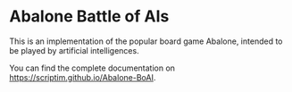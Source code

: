 # Abalone Battle of AIs

This is an implementation of the popular board game Abalone, intended to be
played by artificial intelligences.

You can find the complete documentation on
<https://scriptim.github.io/Abalone-BoAI>.
